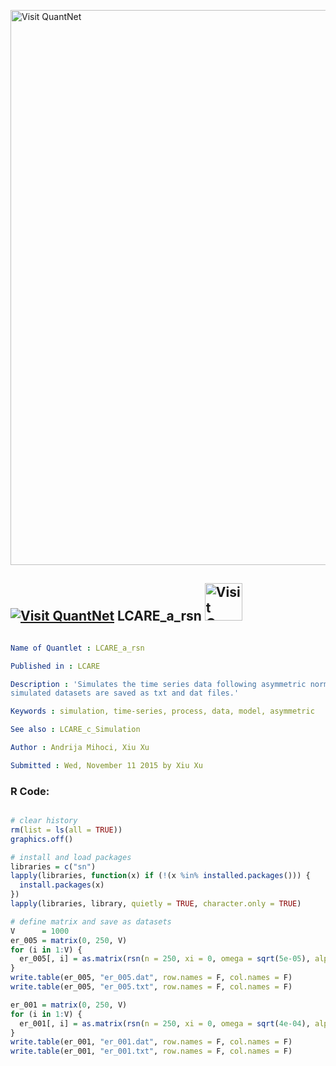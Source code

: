 
[<img src="https://github.com/QuantLet/Styleguide-and-FAQ/blob/master/pictures/banner.png" width="888" alt="Visit QuantNet">](http://quantlet.de/)

## [<img src="https://github.com/QuantLet/Styleguide-and-FAQ/blob/master/pictures/qloqo.png" alt="Visit QuantNet">](http://quantlet.de/) **LCARE_a_rsn** [<img src="https://github.com/QuantLet/Styleguide-and-FAQ/blob/master/pictures/QN2.png" width="60" alt="Visit QuantNet 2.0">](http://quantlet.de/)

```yaml

Name of Quantlet : LCARE_a_rsn

Published in : LCARE

Description : 'Simulates the time series data following asymmetric normal distributions (AND), the
simulated datasets are saved as txt and dat files.'

Keywords : simulation, time-series, process, data, model, asymmetric

See also : LCARE_c_Simulation

Author : Andrija Mihoci, Xiu Xu

Submitted : Wed, November 11 2015 by Xiu Xu

```


### R Code:
```r

# clear history
rm(list = ls(all = TRUE))
graphics.off()

# install and load packages
libraries = c("sn")
lapply(libraries, function(x) if (!(x %in% installed.packages())) {
  install.packages(x)
})
lapply(libraries, library, quietly = TRUE, character.only = TRUE)

# define matrix and save as datasets
V      = 1000
er_005 = matrix(0, 250, V)
for (i in 1:V) {
  er_005[, i] = as.matrix(rsn(n = 250, xi = 0, omega = sqrt(5e-05), alpha = 2))
}
write.table(er_005, "er_005.dat", row.names = F, col.names = F)
write.table(er_005, "er_005.txt", row.names = F, col.names = F)

er_001 = matrix(0, 250, V)
for (i in 1:V) {
  er_001[, i] = as.matrix(rsn(n = 250, xi = 0, omega = sqrt(4e-04), alpha = 4))
}
write.table(er_001, "er_001.dat", row.names = F, col.names = F)
write.table(er_001, "er_001.txt", row.names = F, col.names = F)


```
